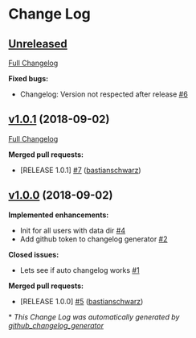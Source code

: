 # Change Log

## [Unreleased](https://github.com/codenamephp/chef.cookbook.bash/tree/HEAD)

[Full Changelog](https://github.com/codenamephp/chef.cookbook.bash/compare/v1.0.1...HEAD)

**Fixed bugs:**

- Changelog: Version not respected after release [\#6](https://github.com/codenamephp/chef.cookbook.bash/issues/6)

## [v1.0.1](https://github.com/codenamephp/chef.cookbook.bash/tree/v1.0.1) (2018-09-02)
[Full Changelog](https://github.com/codenamephp/chef.cookbook.bash/compare/v1.0.0...v1.0.1)

**Merged pull requests:**

- \[RELEASE 1.0.1\] [\#7](https://github.com/codenamephp/chef.cookbook.bash/pull/7) ([bastianschwarz](https://github.com/bastianschwarz))

## [v1.0.0](https://github.com/codenamephp/chef.cookbook.bash/tree/v1.0.0) (2018-09-02)
**Implemented enhancements:**

- Init for all users with data dir [\#4](https://github.com/codenamephp/chef.cookbook.bash/issues/4)
- Add github token to changelog generator [\#2](https://github.com/codenamephp/chef.cookbook.bash/issues/2)

**Closed issues:**

- Lets see if auto changelog works [\#1](https://github.com/codenamephp/chef.cookbook.bash/issues/1)

**Merged pull requests:**

- \[RELEASE 1.0.0\] [\#5](https://github.com/codenamephp/chef.cookbook.bash/pull/5) ([bastianschwarz](https://github.com/bastianschwarz))



\* *This Change Log was automatically generated by [github_changelog_generator](https://github.com/skywinder/Github-Changelog-Generator)*